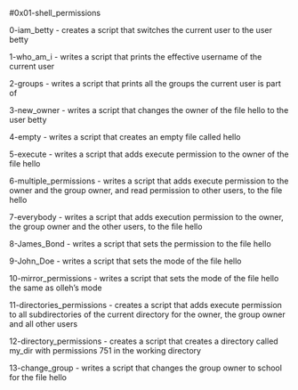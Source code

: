 #0x01-shell_permissions

0-iam_betty - creates a script that switches the current user to the user betty

1-who_am_i - writes a script that prints the effective username of the current user

2-groups - writes a script that prints all the groups the current user is part of

3-new_owner - writes a script that changes the owner of the file hello to the user betty

4-empty - writes a script that creates an empty file called hello

5-execute - writes a script that adds execute permission to the owner of the file hello

6-multiple_permissions - writes a script that adds execute permission to the owner and the group owner, and read permission to other users, to the file hello

7-everybody - writes a script that adds execution permission to the owner, the group owner and the other users, to the file hello

8-James_Bond - writes a script that sets the permission to the file hello

9-John_Doe - writes a script that sets the mode of the file hello

10-mirror_permissions - writes a script that sets the mode of the file hello the same as olleh’s mode

11-directories_permissions - creates a script that adds execute permission to all subdirectories of the current directory for the owner, the group owner and all other users

12-directory_permissions - creates a script that creates a directory called my_dir with permissions 751 in the working directory

13-change_group - writes a script that changes the group owner to school for the file hello
